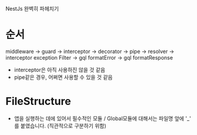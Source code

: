NestJs 완벽히 파헤치기

# 순서

middleware -> guard -> interceptor -> decorator -> pipe -> resolver -> interceptor
exception Filter -> gql formatError -> gql formatResponse

- interceptor은 아직 사용하진 않을 것 같음
- pipe같은 경우, 어쩌면 사용할 수 있을 것 같음

# FileStructure

- 앱을 실행하는 데에 있어서 필수적인 모듈 / Global모듈에 대해서는 파일명 앞에 '\_' 를 붙였습니다. (직관적으로 구분하기 위함)
